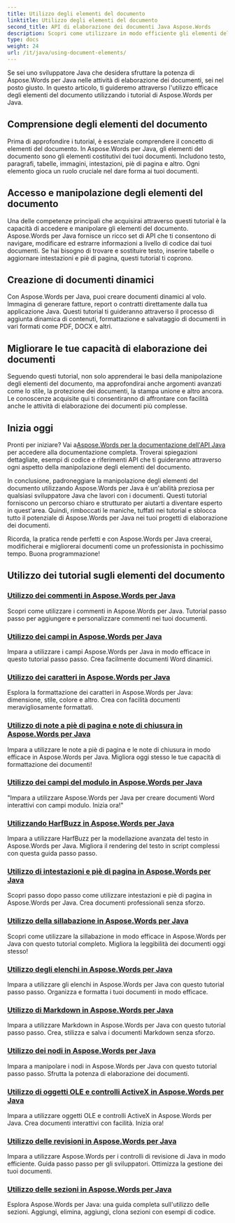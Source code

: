 ```yaml
---
title: Utilizzo degli elementi del documento
linktitle: Utilizzo degli elementi del documento
second_title: API di elaborazione dei documenti Java Aspose.Words
description: Scopri come utilizzare in modo efficiente gli elementi del documento in Aspose.Words per Java con i nostri tutorial completi. Migliora oggi stesso le tue capacità di elaborazione dei documenti Java!
type: docs
weight: 24
url: /it/java/using-document-elements/
---
```


Se sei uno sviluppatore Java che desidera sfruttare la potenza di Aspose.Words per Java nelle attività di elaborazione dei documenti, sei nel posto giusto. In questo articolo, ti guideremo attraverso l'utilizzo efficace degli elementi del documento utilizzando i tutorial di Aspose.Words per Java.

## Comprensione degli elementi del documento

Prima di approfondire i tutorial, è essenziale comprendere il concetto di elementi del documento. In Aspose.Words per Java, gli elementi del documento sono gli elementi costitutivi dei tuoi documenti. Includono testo, paragrafi, tabelle, immagini, intestazioni, piè di pagina e altro. Ogni elemento gioca un ruolo cruciale nel dare forma ai tuoi documenti.

## Accesso e manipolazione degli elementi del documento

Una delle competenze principali che acquisirai attraverso questi tutorial è la capacità di accedere e manipolare gli elementi del documento. Aspose.Words per Java fornisce un ricco set di API che ti consentono di navigare, modificare ed estrarre informazioni a livello di codice dai tuoi documenti. Se hai bisogno di trovare e sostituire testo, inserire tabelle o aggiornare intestazioni e piè di pagina, questi tutorial ti coprono.

## Creazione di documenti dinamici

Con Aspose.Words per Java, puoi creare documenti dinamici al volo. Immagina di generare fatture, report o contratti direttamente dalla tua applicazione Java. Questi tutorial ti guideranno attraverso il processo di aggiunta dinamica di contenuti, formattazione e salvataggio di documenti in vari formati come PDF, DOCX e altri.

## Migliorare le tue capacità di elaborazione dei documenti

Seguendo questi tutorial, non solo apprenderai le basi della manipolazione degli elementi del documento, ma approfondirai anche argomenti avanzati come lo stile, la protezione dei documenti, la stampa unione e altro ancora. Le conoscenze acquisite qui ti consentiranno di affrontare con facilità anche le attività di elaborazione dei documenti più complesse.

## Inizia oggi

 Pronti per iniziare? Vai a[Aspose.Words per la documentazione dell'API Java](https://reference.aspose.com/words/java/) per accedere alla documentazione completa. Troverai spiegazioni dettagliate, esempi di codice e riferimenti API che ti guideranno attraverso ogni aspetto della manipolazione degli elementi del documento.

In conclusione, padroneggiare la manipolazione degli elementi del documento utilizzando Aspose.Words per Java è un'abilità preziosa per qualsiasi sviluppatore Java che lavori con i documenti. Questi tutorial forniscono un percorso chiaro e strutturato per aiutarti a diventare esperto in quest'area. Quindi, rimboccati le maniche, tuffati nei tutorial e sblocca tutto il potenziale di Aspose.Words per Java nei tuoi progetti di elaborazione dei documenti.

Ricorda, la pratica rende perfetti e con Aspose.Words per Java creerai, modificherai e migliorerai documenti come un professionista in pochissimo tempo. Buona programmazione!

## Utilizzo dei tutorial sugli elementi del documento
### [Utilizzo dei commenti in Aspose.Words per Java](./using-comments/)
Scopri come utilizzare i commenti in Aspose.Words per Java. Tutorial passo passo per aggiungere e personalizzare commenti nei tuoi documenti.
### [Utilizzo dei campi in Aspose.Words per Java](./using-fields/)
Impara a utilizzare i campi Aspose.Words per Java in modo efficace in questo tutorial passo passo. Crea facilmente documenti Word dinamici.
### [Utilizzo dei caratteri in Aspose.Words per Java](./using-fonts/)
Esplora la formattazione dei caratteri in Aspose.Words per Java: dimensione, stile, colore e altro. Crea con facilità documenti meravigliosamente formattati.
### [Utilizzo di note a piè di pagina e note di chiusura in Aspose.Words per Java](./using-footnotes-and-endnotes/)
Impara a utilizzare le note a piè di pagina e le note di chiusura in modo efficace in Aspose.Words per Java. Migliora oggi stesso le tue capacità di formattazione dei documenti!
### [Utilizzo dei campi del modulo in Aspose.Words per Java](./using-form-fields/)
"Impara a utilizzare Aspose.Words per Java per creare documenti Word interattivi con campi modulo. Inizia ora!"
### [Utilizzando HarfBuzz in Aspose.Words per Java](./using-harfbuzz/)
Impara a utilizzare HarfBuzz per la modellazione avanzata del testo in Aspose.Words per Java. Migliora il rendering del testo in script complessi con questa guida passo passo.
### [Utilizzo di intestazioni e piè di pagina in Aspose.Words per Java](./using-headers-and-footers/)
Scopri passo dopo passo come utilizzare intestazioni e piè di pagina in Aspose.Words per Java. Crea documenti professionali senza sforzo.
### [Utilizzo della sillabazione in Aspose.Words per Java](./using-hyphenation/)
Scopri come utilizzare la sillabazione in modo efficace in Aspose.Words per Java con questo tutorial completo. Migliora la leggibilità dei documenti oggi stesso!
### [Utilizzo degli elenchi in Aspose.Words per Java](./using-lists/)
Impara a utilizzare gli elenchi in Aspose.Words per Java con questo tutorial passo passo. Organizza e formatta i tuoi documenti in modo efficace.
### [Utilizzo di Markdown in Aspose.Words per Java](./using-markdown/)
Impara a utilizzare Markdown in Aspose.Words per Java con questo tutorial passo passo. Crea, stilizza e salva i documenti Markdown senza sforzo.
### [Utilizzo dei nodi in Aspose.Words per Java](./using-nodes/)
Impara a manipolare i nodi in Aspose.Words per Java con questo tutorial passo passo. Sfrutta la potenza di elaborazione dei documenti.
### [Utilizzo di oggetti OLE e controlli ActiveX in Aspose.Words per Java](./using-ole-objects-and-activex/)
Impara a utilizzare oggetti OLE e controlli ActiveX in Aspose.Words per Java. Crea documenti interattivi con facilità. Inizia ora!
### [Utilizzo delle revisioni in Aspose.Words per Java](./using-revisions/)
Impara a utilizzare Aspose.Words per i controlli di revisione di Java in modo efficiente. Guida passo passo per gli sviluppatori. Ottimizza la gestione dei tuoi documenti.
### [Utilizzo delle sezioni in Aspose.Words per Java](./using-sections/)
Esplora Aspose.Words per Java: una guida completa sull'utilizzo delle sezioni. Aggiungi, elimina, aggiungi, clona sezioni con esempi di codice.
